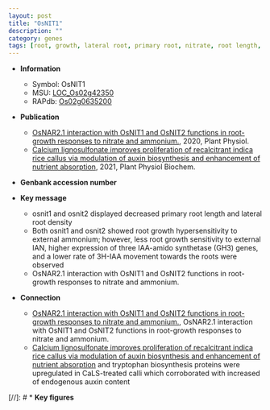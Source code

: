 ```yaml
---
layout: post
title: "OsNIT1"
description: ""
category: genes
tags: [root, growth, lateral root, primary root, nitrate, root length, root growth]
---
```


* **Information**  
    + Symbol: OsNIT1  
    + MSU: [LOC_Os02g42350](http://rice.plantbiology.msu.edu/cgi-bin/ORF_infopage.cgi?orf=LOC_Os02g42350)  
    + RAPdb: [Os02g0635200](http://rapdb.dna.affrc.go.jp/viewer/gbrowse_details/irgsp1?name=Os02g0635200)  

* **Publication**  
    + [OsNAR2.1 interaction with OsNIT1 and OsNIT2 functions in root-growth responses to nitrate and ammonium.](http://www.ncbi.nlm.nih.gov/pubmed?term=OsNAR2.1+interaction+with+OsNIT1+and+OsNIT2+functions+in+root-growth+responses+to+nitrate+and+ammonium.%5BTitle%5D), 2020, Plant Physiol.
    + [Calcium lignosulfonate improves proliferation of recalcitrant indica rice callus via modulation of auxin biosynthesis and enhancement of nutrient absorption](http://www.ncbi.nlm.nih.gov/pubmed?term=Calcium+lignosulfonate+improves+proliferation+of+recalcitrant+indica+rice+callus+via+modulation+of+auxin+biosynthesis+and+enhancement+of+nutrient+absorption%5BTitle%5D), 2021, Plant Physiol Biochem.

* **Genbank accession number**  

* **Key message**  
    + osnit1 and osnit2 displayed decreased primary root length and lateral root density
    + Both osnit1 and osnit2 showed root growth hypersensitivity to external ammonium; however, less root growth sensitivity to external IAN, higher expression of three IAA-amido synthetase (GH3) genes, and a lower rate of 3H-IAA movement towards the roots were observed
    + OsNAR2.1 interaction with OsNIT1 and OsNIT2 functions in root-growth responses to nitrate and ammonium.

* **Connection**  
    + [OsNAR2.1 interaction with OsNIT1 and OsNIT2 functions in root-growth responses to nitrate and ammonium.](http://www.ncbi.nlm.nih.gov/pubmed?term=OsNAR2.1+interaction+with+OsNIT1+and+OsNIT2+functions+in+root-growth+responses+to+nitrate+and+ammonium.%5BTitle%5D), OsNAR2.1 interaction with OsNIT1 and OsNIT2 functions in root-growth responses to nitrate and ammonium.
    + [Calcium lignosulfonate improves proliferation of recalcitrant indica rice callus via modulation of auxin biosynthesis and enhancement of nutrient absorption](OsNIT1,+OsTAA1+and+OsYUC1) and tryptophan biosynthesis proteins were upregulated in CaLS-treated calli which corroborated with increased of endogenous auxin content

[//]: # * **Key figures**  


